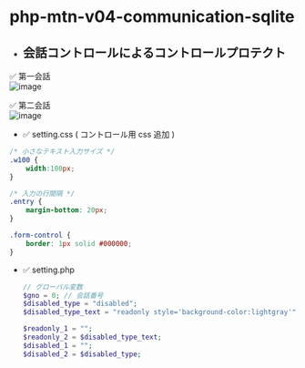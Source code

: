 # php-mtn-v04-communication-sqlite

- ## 会話コントロールによるコントロールプロテクト

✅ 第一会話\
![image](https://github.com/winofsql/php-mtn-v04-communication-sqlite/assets/1501327/8b96a9fd-dd76-4902-a9c4-45d60e32b01f)

✅ 第二会話\
![image](https://github.com/winofsql/php-mtn-v04-communication-sqlite/assets/1501327/0f2d5f8f-584e-4c27-8539-deb3bbe1310a)

- ✅ setting.css ( コントロール用 css 追加 )
```css
/* 小さなテキスト入力サイズ */
.w100 {
    width:100px;
}

/* 入力の行間隔 */
.entry {
    margin-bottom: 20px;
}

.form-control {
    border: 1px solid #000000;
}
``` 

- ✅ setting.php
    ```php
    // グローバル変数
    $gno = 0; // 会話番号
    $disabled_type = "disabled";
    $disabled_type_text = "readonly style='background-color:lightgray'";
    
    $readonly_1 = "";
    $readonly_2 = $disabled_type_text;
    $disabled_1 = "";
    $disabled_2 = $disabled_type;
    ```
